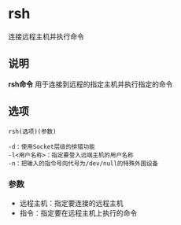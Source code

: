 rsh
===

连接远程主机并执行命令

## 说明

**rsh命令** 用于连接到远程的指定主机并执行指定的命令

## 选项

```
rsh(选项)(参数)
```

  

```
-d：使用Socket层级的排错功能
-l<用户名称>：指定要登入远端主机的用户名称
-n：把输入的指令号向代号为/dev/null的特殊外围设备
```

### 参数  

*   远程主机：指定要连接的远程主机
*   指令：指定要在远程主机上执行的命令


